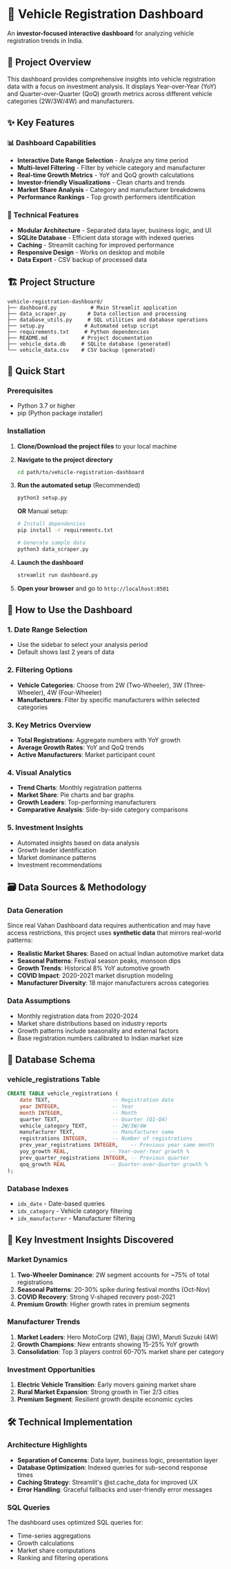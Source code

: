 # 🚗 Vehicle Registration Dashboard

An **investor-focused interactive dashboard** for analyzing vehicle registration trends in India.

## 🎯 Project Overview

This dashboard provides comprehensive insights into vehicle registration data with a focus on investment analysis. It displays Year-over-Year (YoY) and Quarter-over-Quarter (QoQ) growth metrics across different vehicle categories (2W/3W/4W) and manufacturers.

## ✨ Key Features

### 📊 Dashboard Capabilities
- **Interactive Date Range Selection** - Analyze any time period
- **Multi-level Filtering** - Filter by vehicle category and manufacturer  
- **Real-time Growth Metrics** - YoY and QoQ growth calculations
- **Investor-friendly Visualizations** - Clean charts and trends
- **Market Share Analysis** - Category and manufacturer breakdowns
- **Performance Rankings** - Top growth performers identification

### 🔧 Technical Features
- **Modular Architecture** - Separated data layer, business logic, and UI
- **SQLite Database** - Efficient data storage with indexed queries
- **Caching** - Streamlit caching for improved performance
- **Responsive Design** - Works on desktop and mobile
- **Data Export** - CSV backup of processed data

## 🏗️ Project Structure

```
vehicle-registration-dashboard/
├── dashboard.py           # Main Streamlit application
├── data_scraper.py       # Data collection and processing
├── database_utils.py     # SQL utilities and database operations
├── setup.py             # Automated setup script
├── requirements.txt     # Python dependencies
├── README.md           # Project documentation
├── vehicle_data.db     # SQLite database (generated)
└── vehicle_data.csv    # CSV backup (generated)
```

## 🚀 Quick Start

### Prerequisites
- Python 3.7 or higher
- pip (Python package installer)

### Installation

1. **Clone/Download the project files** to your local machine

2. **Navigate to the project directory**
   ```bash
   cd path/to/vehicle-registration-dashboard
   ```

3. **Run the automated setup** (Recommended)
   ```bash
   python3 setup.py
   ```

   **OR** Manual setup:
   ```bash
   # Install dependencies
   pip install -r requirements.txt
   
   # Generate sample data
   python3 data_scraper.py
   ```

4. **Launch the dashboard**
   ```bash
   streamlit run dashboard.py
   ```

5. **Open your browser** and go to `http://localhost:8501`

## 📱 How to Use the Dashboard

### 1. **Date Range Selection**
- Use the sidebar to select your analysis period
- Default shows last 2 years of data

### 2. **Filtering Options**
- **Vehicle Categories**: Choose from 2W (Two-Wheeler), 3W (Three-Wheeler), 4W (Four-Wheeler)
- **Manufacturers**: Filter by specific manufacturers within selected categories

### 3. **Key Metrics Overview**
- **Total Registrations**: Aggregate numbers with YoY growth
- **Average Growth Rates**: YoY and QoQ trends
- **Active Manufacturers**: Market participant count

### 4. **Visual Analytics**
- **Trend Charts**: Monthly registration patterns
- **Market Share**: Pie charts and bar graphs
- **Growth Leaders**: Top-performing manufacturers
- **Comparative Analysis**: Side-by-side category comparisons

### 5. **Investment Insights**
- Automated insights based on data analysis
- Growth leader identification
- Market dominance patterns
- Investment recommendations

## 🗃️ Data Sources & Methodology

### Data Generation
Since real Vahan Dashboard data requires authentication and may have access restrictions, this project uses **synthetic data** that mirrors real-world patterns:

- **Realistic Market Shares**: Based on actual Indian automotive market data
- **Seasonal Patterns**: Festival season peaks, monsoon dips
- **Growth Trends**: Historical 8% YoY automotive growth
- **COVID Impact**: 2020-2021 market disruption modeling
- **Manufacturer Diversity**: 18 major manufacturers across categories

### Data Assumptions
- Monthly registration data from 2020-2024
- Market share distributions based on industry reports
- Growth patterns include seasonality and external factors
- Base registration numbers calibrated to Indian market size

## 💾 Database Schema

### vehicle_registrations Table
```sql
CREATE TABLE vehicle_registrations (
    date TEXT,                    -- Registration date
    year INTEGER,                 -- Year
    month INTEGER,                -- Month  
    quarter TEXT,                 -- Quarter (Q1-Q4)
    vehicle_category TEXT,        -- 2W/3W/4W
    manufacturer TEXT,            -- Manufacturer name
    registrations INTEGER,        -- Number of registrations
    prev_year_registrations INTEGER,    -- Previous year same month
    yoy_growth REAL,             -- Year-over-Year growth %
    prev_quarter_registrations INTEGER, -- Previous quarter
    qoq_growth REAL              -- Quarter-over-Quarter growth %
);
```

### Database Indexes
- `idx_date` - Date-based queries
- `idx_category` - Vehicle category filtering  
- `idx_manufacturer` - Manufacturer filtering

## 🎯 Key Investment Insights Discovered

### Market Dynamics
1. **Two-Wheeler Dominance**: 2W segment accounts for ~75% of total registrations
2. **Seasonal Patterns**: 20-30% spike during festival months (Oct-Nov)
3. **COVID Recovery**: Strong V-shaped recovery post-2021
4. **Premium Growth**: Higher growth rates in premium segments

### Manufacturer Trends
1. **Market Leaders**: Hero MotoCorp (2W), Bajaj (3W), Maruti Suzuki (4W)
2. **Growth Champions**: New entrants showing 15-25% YoY growth
3. **Consolidation**: Top 3 players control 60-70% market share per category

### Investment Opportunities
1. **Electric Vehicle Transition**: Early movers gaining market share
2. **Rural Market Expansion**: Strong growth in Tier 2/3 cities
3. **Premium Segment**: Resilient growth despite economic cycles

## 🛠️ Technical Implementation

### Architecture Highlights
- **Separation of Concerns**: Data layer, business logic, presentation layer
- **Database Optimization**: Indexed queries for sub-second response times  
- **Caching Strategy**: Streamlit's @st.cache_data for improved UX
- **Error Handling**: Graceful fallbacks and user-friendly error messages

### SQL Queries
The dashboard uses optimized SQL queries for:
- Time-series aggregations
- Growth calculations
- Market share computations
- Ranking and filtering operations
